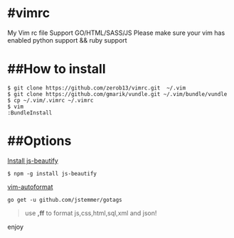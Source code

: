 #vimrc
=====

My Vim rc file
Support GO/HTML/SASS/JS
Please make sure your vim has enabled python support && ruby support

##How to install
======
```shell
$ git clone https://github.com/zerob13/vimrc.git  ~/.vim
$ git clone https://github.com/gmarik/vundle.git ~/.vim/bundle/vundle
$ cp ~/.vim/.vimrc ~/.vimrc
$ vim 
:BundleInstall
```

##Options   
=======    

[Install js-beautify](https://github.com/beautify-web/js-beautify/blob/master/README.md)    
```shell
$ npm -g install js-beautify
```
[vim-autoformat](https://github.com/Chiel92/vim-autoformat)  

```shell
go get -u github.com/jstemmer/gotags
```

> use __,ff__ to format js,css,html,sql,xml and json!


enjoy
